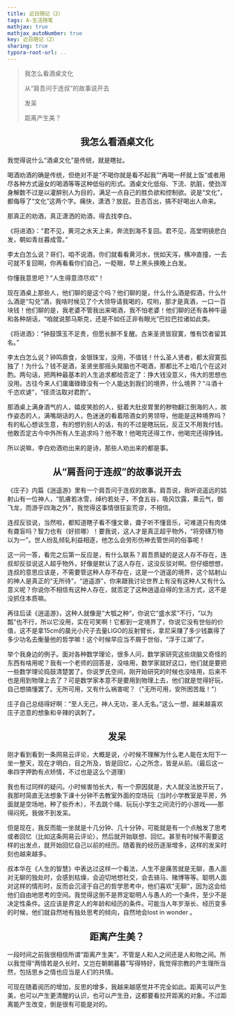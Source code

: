 ```yaml
---
title: 近日随记（2）
tags: A-生活随笔
mathjax: true
mathjax_autoNumber: true
key: 近日随记（2）
sharing: true
typora-root-url: ..
---
```


> 我怎么看酒桌文化 
> 
> 从“肩吾问于连叔”的故事说开去
> 
> 发呆
> 
> 距离产生美？

<!--more-->

## <center>我怎么看酒桌文化</center>

我觉得说什么“酒桌文化”是传统，就是瞎扯。

喝酒劝酒的确是传统，但绝对不是“不喝你就是看不起我”“再喝一杯就上饭”或者用尽各种方式逼女的喝酒等等这种低俗的形式。酒桌文化低俗、下流、肮脏，使劲浑身解数不过是以灌醉别人为目的，满足一点自己的胜负欲和控制欲。说是“文化”，都侮辱了“文化”这两个字。痛快，潇洒？放屁。丑态百出，搞不好喝出人命来。

那真正的劝酒，真正潇洒的劝酒，得去找李白。

《将进酒》：“君不见，黄河之水天上来，奔流到海不复回。君不见，高堂明镜悲白发，朝如青丝暮成雪。”

李太白怎么说？哥们，咱不说酒，你们就看看黄河水，恍如天泻，横冲直撞，一去可就不复回啊，你再看看你们自己，一眨眼，早上黑头换晚上白发。

你懂我意思吧？“人生得意须尽欢”！

现在酒桌上那些人，他们聊的是这个吗？他们聊的是，什么什么酒是假酒，什么什么酒是“勾兑”酒，我啥时候见了个大领导请我喝的，哎哟，那才是真酒，一口一百块钱！他们聊的是，我老婆不管我出来喝酒，我不怕老婆！他们聊的还有各种牛逼和各种胡话，“咱就说那马斯克，还是不如任正非有眼光”巴拉巴拉诸如此类。

《将进酒》：“钟鼓馔玉不足贵，但愿长醉不复醒。古来圣贤皆寂寞，惟有饮者留其名。”

李太白怎么说？钟鸣鼎食，金银珠宝，没用，不值钱！什么圣人贤者，都太寂寞孤独了！为什么？钱不是酒，圣贤坐那摇头晃脑也不喝酒，那都比不上咱几个在这对酌。两句话，把两种最基本的人生追求都给否定了：挣大钱没意义，伟大的思想也没用。古往今来人们庸庸碌碌没有一个人能达到我们的境界，什么境界？“斗酒十千恣欢谑”，“径须沽取对君酌”。

那酒桌上满身酒气的人，嬉皮笑脸的人，挺着大肚皮胃里的秽物翻江倒海的人，故作姿态的人，满嘴胡话的人，色迷迷的看着陪酒女的男领导，他能是这种境界吗？有的私心想谈生意，有的想钓别人的话，有的不过是瞎玩玩，反正又不用我付钱。他敢否定古今中外所有人生追求吗？他不敢！他喝完还得工作，他喝完还得挣钱。

所以说嘛，李白劝酒劝出来的是诗，那些人劝出来的都是事。

## <center>从“肩吾问于连叔”的故事说开去</center>

《庄子》内篇《逍遥游》里有一个肩吾问于连叔的故事。肩吾说，我听说遥远的姑射山有一位神人，“肌膚若冰雪，绰约若处子，不食五谷，吸风饮露，乘云气，御飞龙，而游乎四海之外”，我觉得这事情很狂妄荒谬，不相信。

连叔反驳说，当然啦，都知道瞎子看不懂文章，聋子听不懂音乐，可难道只有肉体有聋盲吗？智力也有（好损哪）！要我说，这人才是真正超乎物外，“将旁礴万物以为一”。世人纷乱倾轧利益相逐，他怎么会劳形伤神去管世间的俗事呢！

这一问一答，看完之后第一反应是，有什么联系？肩吾质疑的是这人存不存在，连叔却反驳说这人超乎物外，好像是默认了这人存在，这没反驳对啊。但仔细想想，连叔的意思应该是，不需要管这种人存不存在，这是一个逍遥的境界，这个姑射山的神人是真正的“无所待”，“逍遥游”，你来跟我讨论世界上有没有这种人又有什么意义呢？你说你不相信有这种人存在，就否定了这种逍遥自得的生活方式，这不是没抓住本质嘛。

再往后读《逍遥游》，这种人就像是“大瓠之种”，你说它“盛水浆”不行，“以为瓢”也不行，所以它没用，实在可笑啊！它都到一定境界了，你说它没有世俗的价值，这不是拿15cm的晨光小尺子去量LIGO的反射臂长，拿尼采赚了多少钱赢得了多少功名去衡量他的哲学嘛！这个时候早应当不屑于世俗，“浮于江湖”了。

举个我身边的例子。面对各种数学理论，很多人问，数学家研究这些烧脑又奇怪的东西有啥用呢？我有一个老师的回答是，没啥用，数学家就好这口，他们就是要把一些数学理论捣鼓清楚罢了。你说罗氏空间，刚开始研究的时候也没啥用，后来不也是用到物理上去了？可是数学家本意不是要用到物理上去，他们就是觉得好玩，自己想搞懂罢了。无所可用，又有什么祸害呢？（"无所可用，安所困苦哉！"）

庄子自己总结得好啊：“至人无己，神人无功，圣人无名。”这么一想，越来越喜欢庄子恣意的想象和辛辣的讽刺了。

## <center>发呆</center>

刚才看到看到一条网易云评论，大概是说，小时候不理解为什么老人能在太阳下一坐一整天，现在才明白，目之所及，皆是回忆，心之所念，皆是从前。（最后这一串四字押韵有点矫情，不过也是这么个道理）

我也有过同样的疑问。小时候害怕长大，有一个原因就是，大人就没法放开玩了，我那时简直无法想象下课十分钟不去教室外面的空场玩（当时小学教室是平房，外面就是空场地，种了些乔木），不去跳个绳、玩玩小学生之间流行的小游戏——那得闷死。我做不到发呆。

但是现在，我反而能一坐就是十几分钟、几十分钟，可能就是有一个点触发了思考或者回忆（比如这条网易云评论），然后就开始联想、回忆。甚至有时候不需要这样的出发点，就开始回忆自己以前的经历。随着我的经历逐渐增多，这样的发呆时刻也越来越多。

叔本华在《人生的智慧》中表达过这样一个看法，人生不是痛苦就是无聊，愚人面对无聊的独处时，会感到枯燥，会迫切地想社交，会去骑马、赌博等等。聪明人面对这样的情形时，反而会沉浸于自己的哲学思考中，他们喜欢"无聊"，因为这会给他们自由地思考的空间。我觉得这倒不是界定聪明人与愚人的一个条件，至少不是决定性条件。这应该是界定人的年龄和经历的条件。可能当人年岁渐长、经历变多的时候，他们就自然地有独处思考的倾向，自然地会lost in wonder 。

## <center>距离产生美？</center>

一段时间之前我很相信所谓“距离产生美”，不管是人和人之间还是人和物之间。所以我觉得“两情若是久长时，又岂在朝朝暮暮”写得特好，我觉得宗教的产生理所当然，包括思乡之情也应当是人们的共情。

可现在随着阅历的增加，反思的增多，我越来越感觉并不完全如此。距离可以产生美，也可以产生更清醒的认识，也可以产生丑，这都要看拉开距离的对象。不过距离能产生改变，倒是很有可能是对的。
